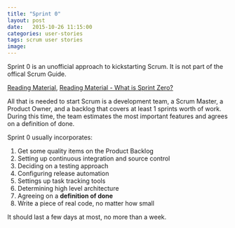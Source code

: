 ```yaml
---
title: "Sprint 0"
layout: post
date:   2015-10-26 11:15:00
categories: user-stories
tags: scrum user stories
image:
---
```


Sprint 0 is an unofficial approach to kickstarting Scrum.  It is not part of the offical Scrum Guide.

[Reading Material](http://pm.stackexchange.com/questions/16578/what-should-be-part-of-sprint-0?newsletter=1&nlcode=412697%7c4230), [Reading Material - What is Sprint Zero?](http://www.infoq.com/news/2008/09/sprint_zero)

All that is needed to start Scrum is a development team, a Scrum Master, a Product Owner, and a backlog that covers at least 1 sprints worth of work. During this time, the team estimates the most important features and agrees on a definition of done.

Sprint 0 usually incorporates:

1. Get some quality items on the Product Backlog
1. Setting up continuous integration and source control
2. Deciding on a testing approach
3. Configuring release automation
4. Settings up task tracking tools
5. Determining high level architecture
6. Agreeing on a **definition of done**
8. Write a piece of real code, no matter how small

It should last a few days at most, no more than a week.
